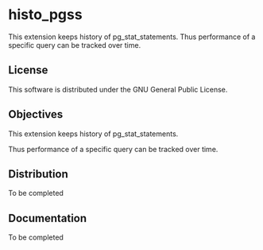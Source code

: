 histo_pgss
=====

This extension keeps history of pg_stat_statements. Thus performance of a specific query can be tracked over time.


License
-------

This software is distributed under the GNU General Public License.


Objectives
----------

This extension keeps history of pg_stat_statements. 

Thus performance of a specific query can be tracked over time.



Distribution
------------

To be completed


Documentation
-------------

To be completed

